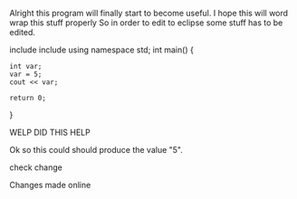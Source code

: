 Alright this program will finally start to become useful.
I hope this will word wrap this stuff properly
So in order to edit to eclipse some stuff has to be edited.

include <iostream>
include <iomanip>
using namespace std;
int main()
{

	int var;
	var = 5;
	cout << var;

	return 0;
}

WELP DID THIS HELP

Ok so this could should produce the value "5".


check change


Changes made online
